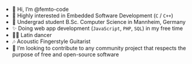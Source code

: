 - 👋 Hi, I’m @femto-code
- 👀 Highly interested in Embedded Software Development (`C` / `C++`)
- 🌱 Undergrad student B.Sc. Computer Science in Mannheim, Germany
- ✨ Doing web app development (`JavaScript`, `PHP`, `SQL`) in my free time
- 🕺🏼 Latin dancer
- 🎶 Acoustic Fingerstyle Guitarist
- 💞️ I’m looking to contribute to any community project that respects the purpose of free and open-source software
<!-- - 📫 How to reach me ... -->

<!---
femto-code/femto-code is a ✨ special ✨ repository because its `README.md` (this file) appears on your GitHub profile.
You can click the Preview link to take a look at your changes.
--->
